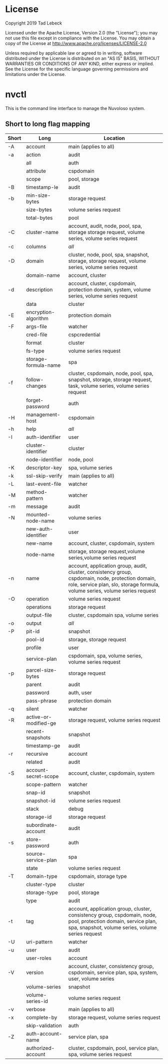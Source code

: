 # License

Copyright 2019 Tad Lebeck

Licensed under the Apache License, Version 2.0 (the "License");
you may not use this file except in compliance with the License.
You may obtain a copy of the License at
    http://www.apache.org/licenses/LICENSE-2.0

Unless required by applicable law or agreed to in writing, software
distributed under the License is distributed on an "AS IS" BASIS,
WITHOUT WARRANTIES OR CONDITIONS OF ANY KIND, either express or implied.
See the License for the specific language governing permissions and
limitations under the License.

# nvctl

This is the command line interface to manage the Nuvoloso system.

## Short to long flag mapping

| Short | Long | Location |
|-------|------|------|
| -A | account | main (applies to all) |
| -a | action | audit |
|    | all | auth |
|    | attribute | cspdomain |
|    | scope | pool, storage |
| -B | timestamp-le | audit |
| -b | min-size-bytes | storage request |
|    | size-bytes | volume series request |
|    | total-bytes | pool |
| -C | cluster-name | account, audit, node, pool, spa, storage storage request, volume series, volume series request |
| -c | columns | *all* |
| -D | domain | cluster, node, pool, spa, snapshot, storage, storage request, volume series, volume series request |
|    | domain-name | account, cluster |
| -d | description | account, cluster, cspdomain, protection domain, system, volume series, volume series request |
|    | data | cluster |
| -E | encryption-algorithm | protection domain |
| -F | args-file | watcher |
|    | cred-file | cspcredential |
|    | format | cluster |
|    | fs-type | volume series request |
|    | storage-formula-name | spa |
| -f | follow-changes | cluster, cspdomain, node, pool, spa, snapshot, storage, storage request, task, volume series, volume series request |
|    | forget-password | auth |
| -H | management-host | cspdomain |
| -h | help | *all* |
| -I | auth-identifier | user |
|    | cluster-identifier | cluster |
|    | node-identifier | node, pool |
| -K | descriptor-key | spa, volume series |
| -k | ssl-skip-verify | main (applies to all) |
| -L | last-event-file | watcher |
| -M | method-pattern | watcher |
| -m | message | audit |
| -N | mounted-node-name | volume series |
|    | new-auth-identifier | user |
|    | new-name | account, cluster, cspdomain, system |
|    | node-name | storage, storage request,volume series,volume series request |
| -n | name | account, application group, audit, cluster, consistency group, cspdomain, node, protection domain, role, service plan, slo, storage formula, volume series, volume series request |
| -O | operation | volume series request |
|    | operations | storage request |
|    | output-file | cluster, cspdomain spa, volume series |
| -o | output | *all* |
| -P | pit-id | snapshot |
|    | pool-id | storage, storage request |
|    | profile | user |
|    | service-plan | cspdomain, spa, volume series, volume series request |
| -p | parcel-size-bytes | storage request |
|    | parent | audit |
|    | password | auth, user |
|    | pass-phrase | protection domain |
| -q | silent | watcher |
| -R |active-or-modified-ge | storage request, volume series request |
|    |recent-snapshots | snapshot |
|    |timestamp-ge | audit |
| -r | recursive | account |
|    | related | audit |
| -S | account-secret-scope | account, cluster, cspdomain, system |
|    | scope-pattern | watcher |
|    | snap-id | snapshot |
|    | snapshot-id | volume series request |
|    | stack | debug |
|    | storage-id | storage request |
|    | subordinate-account | audit |
| -s | store-password | auth |
|    | source-service-plan | spa |
|    | state | volume series request |
| -T | domain-type | cspdomain, storage type |
|    | cluster-type | cluster |
|    | storage-type | pool, storage |
|    | type | audit |
| -t | tag | account, application group, cluster, consistency group, cspdomain, node, pool, protection domain, service plan, spa, snapshot, volume series, volume series request |
| -U | uri-pattern | watcher |
| -u | user | audit |
|    | user-roles | account |
| -V | version | account, cluster, consistency group, cspdomain, service plan, spa, system, user, volume series |
|    | volume-series | snapshot |
|    | volume-series-id | volume series request |
| -v | verbose | main (applies to all) |
| -x | complete-by | storage request, volume series request |
|    | skip-validation | auth |
| -Z | auth-account-name | service plan, spa |
|    | authorized-account | cluster, cspdomain, pool, service plan, spa, volume series request |

